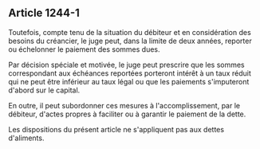 Article 1244-1
----
Toutefois, compte tenu de la situation du débiteur et en considération des
besoins du créancier, le juge peut, dans la limite de deux années, reporter ou
échelonner le paiement des sommes dues.

Par décision spéciale et motivée, le juge peut prescrire que les sommes
correspondant aux échéances reportées porteront intérêt à un taux réduit qui ne
peut être inférieur au taux légal ou que les paiements s'imputeront d'abord sur
le capital.

En outre, il peut subordonner ces mesures à l'accomplissement, par le débiteur,
d'actes propres à faciliter ou à garantir le paiement de la dette.

Les dispositions du présent article ne s'appliquent pas aux dettes d'aliments.

